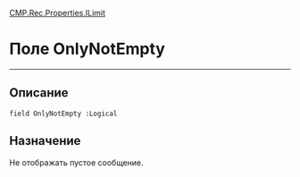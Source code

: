 ﻿---
Link: CMP.Rec.Properties.ILimit.@OnlyNotEmpty
---

<!---  Навигация
[Имя проекта](#) :
-->
[CMP.Rec.Properties.ILimit](Default)

# Поле OnlyNotEmpty
---

## Описание

    field OnlyNotEmpty :Logical

<!--
## Аргументы{#Args}

### Аргумент1

Описание аргумента 1
-->

## Назначение

Не отображать пустое сообщение.

<!--
## Пример

    OnlyNotEmpty...
-->

